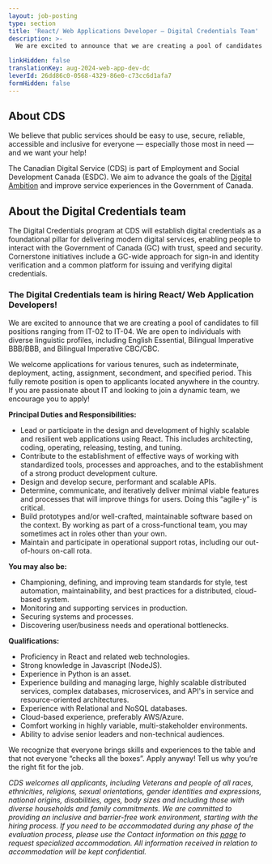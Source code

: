 ```yaml
---
layout: job-posting
type: section
title: 'React/ Web Applications Developer — Digital Credentials Team'
description: >-
  We are excited to announce that we are creating a pool of candidates to fill positions ranging from IT-02 to IT-04. We are open to individuals with diverse linguistic profiles, including English Essential, Bilingual Imperative BBB/BBB, and Bilingual Imperative CBC/CBC. 

linkHidden: false
translationKey: aug-2024-web-app-dev-dc
leverId: 26dd86c0-0568-4329-86e0-c73cc6d1afa7
formHidden: false
---
```


## About CDS 
We believe that public services should be easy to use, secure, reliable, accessible and inclusive for everyone — especially those most in need — and we want your help!

The Canadian Digital Service (CDS) is part of Employment and Social Development Canada (ESDC). We aim to advance the goals of the [Digital Ambition](https://www.canada.ca/en/government/system/digital-government/government-canada-digital-operations-strategic-plans/canada-digital-ambition.html) and improve service experiences in the Government of Canada.

## About the Digital Credentials team
The Digital Credentials program at CDS will establish digital credentials as a foundational pillar for delivering modern digital services, enabling people to interact with the Government of Canada (GC) with trust, speed and security. Cornerstone initiatives include a GC-wide approach for sign-in and identity verification and a common platform for issuing and verifying digital credentials. 

### **The Digital Credentials team is hiring React/ Web Application Developers!**

We are excited to announce that we are creating a pool of candidates to fill positions ranging from IT-02 to IT-04. We are open to individuals with diverse linguistic profiles, including English Essential, Bilingual Imperative BBB/BBB, and Bilingual Imperative CBC/CBC. 

We welcome applications for various tenures, such as indeterminate, deployment, acting, assignment, secondment, and specified period. This fully remote position is open to applicants located anywhere in the country. If you are passionate about IT and looking to join a dynamic team, we encourage you to apply!

**Principal Duties and Responsibilities:**

- Lead or participate in the design and development of highly scalable and resilient web applications using React. This includes architecting, coding, operating, releasing, testing, and tuning.
- Contribute to the establishment of effective ways of working with standardized tools, processes and approaches, and to the establishment of a strong product development culture.
- Design and develop secure, performant and scalable APIs. 
- Determine, communicate, and iteratively deliver minimal viable features and processes that will improve things for users. Doing this “agile-y” is critical.  
- Build prototypes and/or well-crafted, maintainable software based on the context. By working as part of a cross-functional team, you may sometimes act in roles other than your own.  
- Maintain and participate in operational support rotas, including our out-of-hours on-call rota. 

**You may also be:**

- Championing, defining, and improving team standards for style, test automation, maintainability, and best practices for a distributed, cloud-based system.
- Monitoring and supporting services in production.   
- Securing systems and processes.  
- Discovering user/business needs and operational bottlenecks.  

**Qualifications:** 

- Proficiency in React and related web technologies.
- Strong knowledge in Javascript (NodeJS).
- Experience in Python is an asset.
- Experience building and managing large, highly scalable distributed services, complex databases, microservices, and API's in service and resource-oriented architectures.
- Experience with Relational and NoSQL databases.
- Cloud-based experience, preferably AWS/Azure.
- Comfort working in highly variable, multi-stakeholder environments.
- Ability to advise senior leaders and non-technical audiences.

We recognize that everyone brings skills and experiences to the table and that not everyone “checks all the boxes”. Apply anyway! Tell us why you’re the right fit for the job.


*CDS welcomes all applicants, including Veterans and people of all races, ethnicities, religions, sexual orientations, gender identities and expressions, national origins, disabilities, ages, body sizes and including those with diverse households and family commitments. We are committed to providing an inclusive and barrier-free work environment, starting with the hiring process. If you need to be accommodated during any phase of the evaluation process, please use the Contact information on this [page](https://www.canada.ca/en/public-service-commission/services/assessment-accommodation-page.html) to request specialized accommodation. All information received in relation to accommodation will be kept confidential.*

